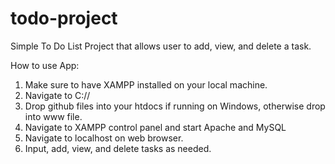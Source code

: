 # todo-project
Simple To Do List Project that allows user to add, view, and delete a task.

How to use App:
1. Make sure to have XAMPP installed on your local machine.
2. Navigate to C://
3. Drop github files into your htdocs if running on Windows, otherwise drop into www file.
4. Navigate to XAMPP control panel and start Apache and MySQL
5. Navigate to localhost on web browser.
6. Input, add, view, and delete tasks as needed. 
